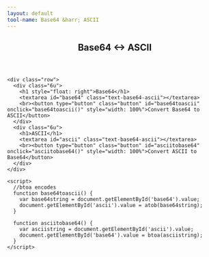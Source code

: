 ```yaml
---
layout: default
tool-name: Base64 &harr; ASCII
---
```

<div id="main">
  <div class="container tools">
    <div class="row">
      <div id="content" class="12u">
        <header>
          <h2>Base64 &harr; ASCII</h2>
        </header>
      </div>
    </div>

    <div class="row">
      <div class="6u">
        <h1 style="float: right">Base64</h1>
        <textarea id="base64" class="text-base64-ascii"></textarea>
        <br><button type="button" class="button" id="base64toascii" onclick="base64toascii()" style="width: 100%">Convert Base64 to ASCII</button>
      </div>
      <div class="6u">
        <h1>ASCII</h1>
        <textarea id="ascii" class="text-base64-ascii"></textarea>
        <br><button type="button" class="button" id="asciitobase64" onclick="asciitobase64()" style="width: 100%">Convert ASCII to Base64</button>
      </div>
    </div>

    <script>
      //btoa encodes
      function base64toascii() {
        var base64string = document.getElementById('base64').value;
        document.getElementById('ascii').value = atob(base64string);
      }

      function asciitobase64() {
        var asciistring = document.getElementById('ascii').value;
        document.getElementById('base64').value = btoa(asciistring);
      }
    </script>
  </div>
</div>
